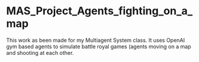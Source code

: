 # MAS_Project_Agents_fighting_on_a_map
This work as been made for my Multiagent System class. It uses OpenAI gym based agents to simulate battle royal games (agents moving on a map and shooting at each other. 
